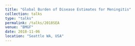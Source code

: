 ```yaml
---
title: "Global Burden of Disease Estimates for Meningitis"
collection: talks
type: "talks"
permalink: /talks/2018SEA
venue: "BMGF"
date: 2018-11-06
location: "Seattle WA, USA"
---
```

